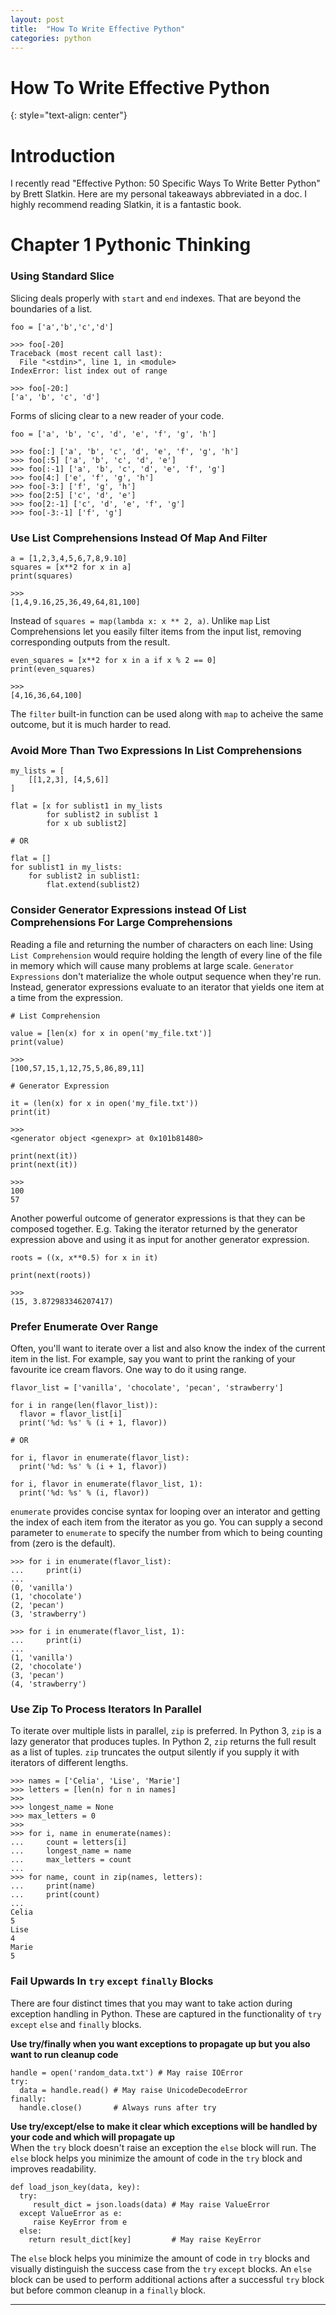 ```yaml
---
layout: post
title:  "How To Write Effective Python"
categories: python
---
```


# How To Write Effective Python
{: style="text-align: center"}

# Introduction

I recently read "Effective Python: 50 Specific Ways To Write Better Python" by Brett Slatkin. Here are my personal takeaways abbreviated in a doc. I highly recommend reading Slatkin, it is a fantastic book. 


# Chapter 1 Pythonic Thinking

### Using Standard Slice

Slicing deals properly with `start` and `end` indexes. That are beyond the boundaries of a list. 

```
foo = ['a','b','c','d']

>>> foo[-20]
Traceback (most recent call last):
  File "<stdin>", line 1, in <module>
IndexError: list index out of range

>>> foo[-20:]
['a', 'b', 'c', 'd']
```

Forms of slicing clear to a new reader of your code.
```
foo = ['a', 'b', 'c', 'd', 'e', 'f', 'g', 'h']

>>> foo[:] ['a', 'b', 'c', 'd', 'e', 'f', 'g', 'h']
>>> foo[:5] ['a', 'b', 'c', 'd', 'e']
>>> foo[:-1] ['a', 'b', 'c', 'd', 'e', 'f', 'g']
>>> foo[4:] ['e', 'f', 'g', 'h']
>>> foo[-3:] ['f', 'g', 'h']
>>> foo[2:5] ['c', 'd', 'e']
>>> foo[2:-1] ['c', 'd', 'e', 'f', 'g']
>>> foo[-3:-1] ['f', 'g']
```

### Use List Comprehensions Instead Of Map And Filter

```
a = [1,2,3,4,5,6,7,8,9.10]
squares = [x**2 for x in a]
print(squares)

>>>
[1,4,9.16,25,36,49,64,81,100]
```

Instead of `squares = map(lambda x: x ** 2, a)`. Unlike `map` List Comprehensions let you easily filter items from the input list, removing corresponding outputs from the result.

```
even_squares = [x**2 for x in a if x % 2 == 0]
print(even_squares)

>>>
[4,16,36,64,100]
```

The `filter` built-in function can be used along with `map` to acheive the same outcome, but it is much harder to read.

### Avoid More Than Two Expressions In List Comprehensions

```
my_lists = [
    [[1,2,3], [4,5,6]]
]

flat = [x for sublist1 in my_lists
        for sublist2 in sublist 1
        for x ub sublist2]

# OR

flat = []
for sublist1 in my_lists:
    for sublist2 in sublist1:
        flat.extend(sublist2)
```

### Consider Generator Expressions instead Of List Comprehensions For Large Comprehensions

Reading a file and returning the number of characters on each line: Using `List Comprehension` would require holding the length of every line of the file in memory which will cause many problems at large scale. `Generator Expressions` don't materialize the whole output sequence when they're run. Instead, generator expressions evaluate to an iterator that yields one item at a time from the expression.

```
# List Comprehension

value = [len(x) for x in open('my_file.txt')]
print(value)

>>>
[100,57,15,1,12,75,5,86,89,11]

# Generator Expression

it = (len(x) for x in open('my_file.txt'))
print(it)

>>>
<generator object <genexpr> at 0x101b81480>

print(next(it))
print(next(it))

>>>
100
57
```

Another powerful outcome of generator expressions is that they can be composed together. E.g. Taking the iterator returned by the generator expression above and using it as input for another generator expression.

```
roots = ((x, x**0.5) for x in it)

print(next(roots))

>>>
(15, 3.872983346207417)
```

### Prefer Enumerate Over Range

Often, you'll want to iterate over a list and also know the index of the current item in the list. For example, say you want to print the ranking of your favourite ice cream flavors. One way to do it using range. 

```
flavor_list = ['vanilla', 'chocolate', 'pecan', 'strawberry']

for i in range(len(flavor_list)):
  flavor = flavor_list[i]
  print('%d: %s' % (i + 1, flavor))

# OR

for i, flavor in enumerate(flavor_list):
  print('%d: %s' % (i + 1, flavor))

for i, flavor in enumerate(flavor_list, 1):
  print('%d: %s' % (i, flavor))
```

`enumerate` provides concise syntax for looping over an interator and getting the index of each item from the iterator as you go. You can supply a second parameter to `enumerate` to specify the number from which to being counting from (zero is the default).

```
>>> for i in enumerate(flavor_list):
...     print(i)
...
(0, 'vanilla')
(1, 'chocolate')
(2, 'pecan')
(3, 'strawberry')

>>> for i in enumerate(flavor_list, 1):
...     print(i)
...
(1, 'vanilla')
(2, 'chocolate')
(3, 'pecan')
(4, 'strawberry')
```

### Use Zip To Process Iterators In Parallel

To iterate over multiple lists in parallel, `zip` is preferred. In Python 3, `zip` is a lazy generator that produces tuples. In Python 2, `zip` returns the full result as a list of tuples. `zip` truncates the output silently if you supply it with iterators of different lengths. 

```
>>> names = ['Celia', 'Lise', 'Marie']
>>> letters = [len(n) for n in names]
>>>
>>> longest_name = None
>>> max_letters = 0
>>>
>>> for i, name in enumerate(names):
...     count = letters[i]
...     longest_name = name
...     max_letters = count
...
>>> for name, count in zip(names, letters):
...     print(name)
...     print(count)
...
Celia
5
Lise
4
Marie
5
```

### Fail Upwards In `try` `except` `finally` Blocks

There are four distinct times that you may want to take action during exception handling in Python. These are captured in the functionality of `try` `except` `else` and `finally` blocks.

**Use try/finally when you want exceptions to propagate up but you also want to run cleanup code**
```
handle = open('random_data.txt') # May raise IOError
try:
  data = handle.read() # May raise UnicodeDecodeError
finally:
  handle.close()       # Always runs after try
```

**Use try/except/else to make it clear which exceptions will be handled by your code and which will propagate up**<br>
When the `try` block doesn't raise an exception the `else` block will run. The `else` block helps you minimize the amount of code in the `try` block and improves readability. 
```
def load_json_key(data, key):
  try:
     result_dict = json.loads(data) # May raise ValueError
  except ValueError as e:
     raise KeyError from e
  else:
    return result_dict[key]         # May raise KeyError
```

The `else` block helps you minimize the amount of code in `try` blocks and visually distinguish the success case from the `try` `except` blocks. An `else` block can be used to perform additional actions after a successful `try` block but before common cleanup in a `finally` block.


---
